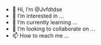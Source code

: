 - 👋 Hi, I’m @Jvfdtdse
- 👀 I’m interested in ...
- 🌱 I’m currently learning ...
- 💞️ I’m looking to collaborate on ...
- 📫 How to reach me ...

<!---
Jvfdtdse/Jvfdtdse is a ✨ special ✨ repository because its `README.md` (this file) appears on your GitHub profile.
You can click the Preview link to take a look at your changes.
--->
